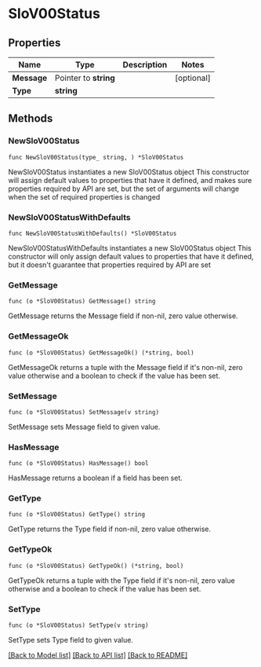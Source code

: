 # SloV00Status

## Properties

Name | Type | Description | Notes
------------ | ------------- | ------------- | -------------
**Message** | Pointer to **string** |  | [optional] 
**Type** | **string** |  | 

## Methods

### NewSloV00Status

`func NewSloV00Status(type_ string, ) *SloV00Status`

NewSloV00Status instantiates a new SloV00Status object
This constructor will assign default values to properties that have it defined,
and makes sure properties required by API are set, but the set of arguments
will change when the set of required properties is changed

### NewSloV00StatusWithDefaults

`func NewSloV00StatusWithDefaults() *SloV00Status`

NewSloV00StatusWithDefaults instantiates a new SloV00Status object
This constructor will only assign default values to properties that have it defined,
but it doesn't guarantee that properties required by API are set

### GetMessage

`func (o *SloV00Status) GetMessage() string`

GetMessage returns the Message field if non-nil, zero value otherwise.

### GetMessageOk

`func (o *SloV00Status) GetMessageOk() (*string, bool)`

GetMessageOk returns a tuple with the Message field if it's non-nil, zero value otherwise
and a boolean to check if the value has been set.

### SetMessage

`func (o *SloV00Status) SetMessage(v string)`

SetMessage sets Message field to given value.

### HasMessage

`func (o *SloV00Status) HasMessage() bool`

HasMessage returns a boolean if a field has been set.

### GetType

`func (o *SloV00Status) GetType() string`

GetType returns the Type field if non-nil, zero value otherwise.

### GetTypeOk

`func (o *SloV00Status) GetTypeOk() (*string, bool)`

GetTypeOk returns a tuple with the Type field if it's non-nil, zero value otherwise
and a boolean to check if the value has been set.

### SetType

`func (o *SloV00Status) SetType(v string)`

SetType sets Type field to given value.



[[Back to Model list]](../README.md#documentation-for-models) [[Back to API list]](../README.md#documentation-for-api-endpoints) [[Back to README]](../README.md)


